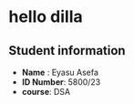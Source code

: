 # hello dilla
## Student information
- **Name** : Eyasu Asefa
- **ID Number**: 5800/23
- **course**: DSA
